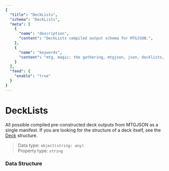 ```yaml
---
{
  "title": "DeckLists",
  "schema": "DeckLists",
  "meta": [
    {
      "name": "description",
      "content": "DeckLists compiled output schema for MTGJSON.",
    },
    {
      "name": "keywords",
      "content": "mtg, magic: the gathering, mtgjson, json, decklists, deck lists",
    }
  ],
  "feed": {
    "enable": "true"
  }
}
---
```


# DeckLists

All possible compiled pre-constructed deck outputs from MTGJSON as a single manifest. If you are looking for the structure of a deck itself, see the [Deck](../deck/) structure.

> Data type: `object(string: any)`  
> Property type: `string`  

### Data Structure

<GenerateTable/>